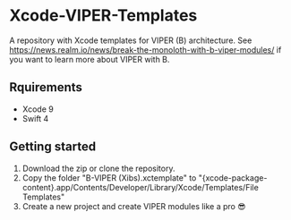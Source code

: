 # Xcode-VIPER-Templates
A repository with Xcode templates for VIPER (B) architecture. See https://news.realm.io/news/break-the-monoloth-with-b-viper-modules/ if you want to learn more about VIPER with B.

## Rquirements
- Xcode 9
- Swift 4

## Getting started
1. Download the zip or clone the repository.
2. Copy the folder "B-VIPER (Xibs).xctemplate" to "{xcode-package-content}.app/Contents/Developer/Library/Xcode/Templates/File Templates"
3. Create a new project and create VIPER modules like a pro 😎
